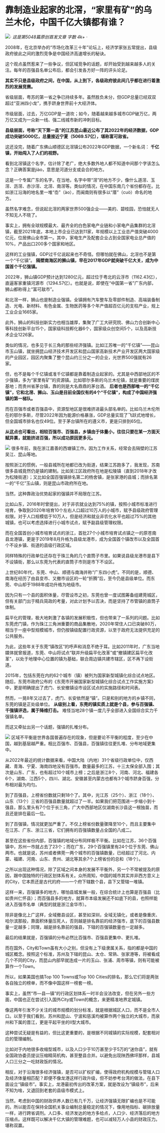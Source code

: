 # 靠制造业起家的北滘，“家里有矿”的乌兰木伦，中国千亿大镇都有谁？

![](https://inews.gtimg.com/newsapp_bt/0/15667426643/1000)_· 这是第5048篇原创首发文章 字数
4k+ ·_

2008年，在北京举办的“市场化改革三十年”论坛上，经济学家张五常提出，县级政府彼此之间的激烈竞争是中国经济高速增长的秘诀。

这个观点虽然惹来了一些争议，但区域竞争的话题，却开始受到越来越多人的关注。每年的百强县名单公布后，都会引发各方好一阵的评头论足。

**其实不只是县级政府之间，在中国，从上到下，各级政府彼此间几乎都在进行着激烈的发展竞赛。**

省级层面，粤苏的第一省之争已持续多年。虽然胜负未分，但GDP总量已经双双超过“亚洲四小龙”，携手跻身世界前十大经济体。

市级层面，过去，万亿GDP是一道坎；如今，随着越来越多城市GDP破万亿，两万亿又成为一众新一线、强二线城市新的冲刺目标。

**县级层面，号称“天下第一县”的江苏昆山最近公布了其2022年的经济数据，GDP成功突破5000亿，总量接近宁夏（5069.57亿），堪称富可敌省。**

这还没完，随着广东佛山顺德区北滘镇公布2022年GDP数据，一个新名词： **千亿镇，开始闯入了人们的视野。**

看到北滘镇这个名字，估计除了老广，绝大多数外地人都不知道中间那个字该怎么念？正确答案是jiào，意思是河道分支或会合的地方。

这是一个专属广东的名字。在当地，名字中带“滘”的地方不少，像什么道滘、玉滘、沥滘、赤沙滘、北滘、南滘等。类似的情况，在中国东南几个省份都存在。比如浙江沿海的地名里一堆“岙”（ào），而闽南则有很多以“厝”（cuò）命名的地方。

虽然名字难念，但说起北滘的两家世界500强企业——美的、碧桂园，恐怕就无人不知无人不晓了。

事实上，拥有全球规模最大、最齐全的白色家电产业链和小家电产品集群的北滘镇，截至2021年底，本地上市企业已达到11家，年规模以上工业总产值突破4000亿元，位居佛山全市第一。其中，家电生产及配套企业占到全国家电业总产值的10%，产品出口200多个国家和地区。

这样的工业强镇，GDP过千亿说起来也不奇怪。但哪怕就在佛山，北滘也不是第一个“千亿镇”。
**隔壁南海区的狮山镇，早在2017年GDP就突破千亿大关，成为中国首个千亿强镇。**

2022年，狮山镇GDP预计达到1280亿元，超过位于粤北的云浮市（1162.43亿），直逼客家重镇河源市（1294.57亿）。也就是说，即使在“中国第一省”广东内部，狮山都称得上“富可敌市”。

和北滘一样，狮山也是制造业强镇。全镇拥有汽车整车及零部件制造、高端装备制造、光电、新材料、有色金属、生物医药等多个年产值超百亿元的支柱产业，规上工业企业1665家。

此外，狮山的科技创新实力也相当雄厚，集聚了广工大研究院、佛山力合创新中心等科技创新平台15个，国家级科技孵化器6个，国家级众创空间5个，以及高新技术企业1226家。

类似的情况，也多见于长三角的那些经济强镇。比如江苏唯一的“千亿镇”——昆山市玉山镇，就坐拥昆山经济技术开发区和昆山国家高新技术产业开发区两大国家级的产业园区，园区内聚集了整个昆山约三分之一的企业，光世界500强就有26家。

但，也不是每个千亿镇或准千亿镇都是靠着制造业起家的。尤其是中西部地区的不少强镇，多为“家里有矿”的资源镇。比如鄂尔多斯的乌兰木伦镇，就是重要的煤炭基地；而贵州省茅台镇，靠的则是大名鼎鼎的茅台酒。
**后者也是西部唯一的“千亿镇”，它和北滘、狮山、玉山是目前全国仅有的4个“千亿镇”，构成了中国经济强镇的第一梯队。**

而在百强市或者百强县中，资源型地区是很难挤进最头部名单的。比如乌兰木伦所在的鄂尔多斯，尽管2022年因为能源价格暴涨，GDP总量实现了飞跃式地增长，但全国城市排名也仅49位。至于茅台镇所在的遵义市，更是只排到65位。

**从这点也可看出，相较百强市、百强县，乡镇由于体量小，往往只要在某一方面天赋异禀，就能挤进百强，所以成功原因更多元。**

![](https://inews.gtimg.com/newsapp_bt/0/15667426810/1000)
很多年前，我在浙江嘉善的西塘镇工作。因为工作关系，经常会去隔壁的江苏吴江、昆山等地。

按照浙江的惯例，一般县城所在地都已改为街道，结果江苏跑多了，我发现，苏南很多县城竟然仍是镇的建制。比如吴江区政府所在地是松陵镇（直到2018年才改为松陵街道）；又比如全国百强镇排名第二的杨舍镇，是张家港的县城；而排名第一的“千亿”玉山镇，则是昆山市政府所在地。

当然，这种靠政治优势起家的强镇并不局限在江苏。

比如山东，2016年时曾提出，对于非农就业达到75%的镇，按照小城市标准进行培育，争取到2020年培育10个左右人口超过10万人的小城市，赋予县级政府管理权限。对于人口规模低于10万人，但是经济和就业非农化水平也超过75%的其他城镇，也可以考虑选择进行小城市试点，赋予副县级管理权限。

而在全国首创小城市培育试点的浙江，首批27个小城市培育试点镇之一的原苍南县龙港镇，更是于2019年8月升格为县级龙港市，成为全国首个镇改市以及全国首个不设乡镇、街道的县级行政区域。

同样特殊的行政单位还存在于珠三角的几个直筒子市里。如果说县级龙港市是县下不设镇街，那么以东莞为代表的直筒子市则是市下不设区。

上世纪80年代，东莞、中山、顺德与南海并称“广东四小虎”。不同的是，顺德、南海在经历了由县变市、又撤市设区的一轮“折腾”后，至今仍是县级单位。而东莞、中山却于1988年成功升格为地级市。

因为只有一个县的面积体量，尽管设市之初，东莞也曾一度试图筹备组建莞城区，但有关部门出于精兵简政的考量，对此计划予以否决，而是坚持了市管镇的直筒子体制。

扁平化的管理，极大地刺激了各镇的发展积极性，但也带来了一系列的问题。比如东莞虎门镇，作为珠江三角洲重要的商品集散地，2020年常住人口已突破80万，相当于一座中型规模城市，但仍按镇级配置行政资源，以至于政府无法提供充足的公共服务。

为此，这些年关于东莞“镇改区”的呼声和消息不绝于耳。比如2011年时，广东当地媒体就曾报道，东莞、中山将试点“联并升级扁平化改革”或“撤镇建区扁平化改革”，以处于地理中心位置的镇为基础，联合周边镇共建市辖区，区不再下设街道。

2015年，包括东莞在内的62个城市（镇）被列为国家新型城镇化综合试点地区。随后，东莞市政府公布的《东莞市开展国家新型城镇化综合试点工作实施方案》中，更是明确提出了虎门、长安撤镇设市设区试点的实施路径和时间表。

然而，一晃8年又过去了，虎门、长安依然是“镇”。只是和别的地方的乡镇不同，东莞的镇是正处级单位。
**从级别上看，东莞的镇实质上就是个县，参与百强镇、千强镇评选，属于降维打击。** 难怪当地28个镇一度几乎全部进入全国综合实力千强镇名单。

而这又牵扯出另一个话题，强镇的扎堆分布。

![](https://inews.gtimg.com/newsapp_bt/0/15667426816/1000)
区域不平衡是世界各国普遍存在的现象，但是要论不平衡的程度，至少在中国，越到基层越严重。相比百强市、百强县，百强镇往往更扎堆、分布地域更集中。

从2022年最近的统计数据来看，中国大陆（内地）31个省级行政单位中，仅西藏、青海、宁夏、海南四地没有百强市。数量最多的江苏，十三太保全部入围；其次是山东、广东，也有超过10个城市上榜；之后是浙江8个，河南、河北、福建各6个，湖南、江西5个，四川、湖北、安徽甚至内蒙古也都有3个城市跻身百强，分布相对最为均匀。

到了百强县，上榜省份数就只剩18个了。其中，光江苏（25个）、浙江（18个）、山东（13个）三省的百强县数量就超过了一半。如果我们把范围进一步缩小到十强县，那么里头有7个位于长三角，广大中西部地区仅湖南长沙县这一根独苗，而且还是排在最后一位。

到了百强镇，情况就更加严重了。不仅上榜省份数量骤降至10个，而且主要集中在江苏、广东、浙江三省，它们拥有的百强镇数量占全国的八成二。

甚至在这些省份内部，百强镇的地域分布同样极不平衡。比如在江苏，36个百强镇中，苏州一市就占去了23个；而在广东，29个百强镇里有24个位于东莞、佛山两市。也就是说，苏州或者佛莞一两个城市的百强镇数量，已经超过了河北、内蒙、福建、河南、山东、贵州、湖北等其余7个上榜省份的总和（18个）。

之所以出现这种情况，除了区域之间本身的发展不平衡外，另一个不常被提及的原因，跟中国独特的行政区划体系有关。众所周知，中国的城市其实并非西方意义上的City，它本质还是古代的府——一个府下辖数个县，县下又管辖一堆镇。

这样一来，百强镇多的地方，哪怕县城发展一般，在综合统计上也算是百强县（比如贵州仁怀县）；而百强县多的地方，就算市本级发展还不如底下的县，也照样能进入百强市名单（典型的就是浙江金华市）。

除非是像北上广这样，全域撤县设区，甚至如深圳，全域无镇化，或者是像重庆、哈尔滨那般，靠面积体量压死人，否则越是排名靠前的经济强市，底下的百强县数量一定越多；同理，越是排名靠前的强县，下辖的百强镇数量也一定越多。

最后的结果就是，百强镇的分布必然比百强市、百强县更集中、更扎堆。

而在国外，City和Town虽有大小之别，但没有上下级隶属关系，指的都是中国的城区概念。按照这个标准，苏州及下辖的昆山、太仓、常熟、张家港等，将被看成几个不同的City，而昆山内部早就连成一片的玉山、张浦、周市等镇，则有可能被算作一个Town。

所以，如果美国也搞Top 100 Towns或Top 100 Cities的排名，那么它们将是两张各自独立的榜单，而不像中国这样一榜套一榜。

事实上，虽然“市—县—镇”的行政区划体系一时半会没法改变，但在另外一些方面，中国也正在尝试引入国外City或Town的概念，来更精准地界定城镇。

像这两年引发不少关注的城市规模的划分标准，就是根据城区人口，而不是全市人口。以至于我们看到，苏州和昆山、宁波和慈溪均被算作两个独立的大城市，而泉州和下属的晋江，更是平起平坐的II型大城市。

这种尝试无疑是有益的，但比这更重要的，是根据不同城镇的实际规模，配套相对应的管理编制。

比如对于内地很多收缩型城市，以及人口少于10万甚至少于5万的“迷你县”，就有全国政协委员提议压缩精简机构，甚至整县合并。以避免出现陕西佛坪那样，县城人口三分之一吃财政饭的情况。

相反，对于沿海很多经济强镇，是否可以扩权扩编，使得政府机构规模与管辖人口及经济体量相匹配？即便不像龙港这样行政升级，但不妨参考台湾的做法，在县下面设立“镇级市”。事实上，龙港最初传出的改革方案，就是改设为“镇级市”，后来不知为啥，又退回到老套的县级市模式上。

当然，考虑到中国的财政供养人数已有几千万，让经济强镇无限扩编也是不可能的。所以能否在保持全国机关事业编制总量稳定的情况下，像用地指标、碳排放量一样，进行跨省调剂。人口多、经济发达的地方多给点，人口少、经济落后的地方压缩点。这样既可以解决千亿大镇的管理难题，也可以减轻万人小县的财政压力。堪称双赢。

